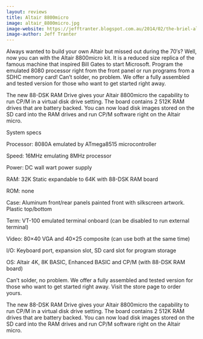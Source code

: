 ```yaml
---
layout: reviews
title: Altair 8800micro
image: altair_8800micro.jpg
image-website: https://jefftranter.blogspot.com.au/2014/02/the-briel-altair-8800-replica-kit.html
image-author: Jeff Tranter
---
```


Always wanted to build your own Altair but missed out during the 70′s? Well, now you can with the Altair 8800micro kit. It is a reduced size replica of the famous machine that inspired Bill Gates to start Microsoft. Program the emulated 8080 processor right from the front panel or run programs from a SDHC memory card!
Can’t solder, no problem. We offer a fully assembled and tested version for those who want to get started right away.

The new 88-DSK RAM Drive gives your Altair 8800micro the capability to run CP/M in a virtual disk drive setting. The board contains 2 512K RAM drives that are battery backed. You can now load disk images stored on the SD card into the RAM drives and run CP/M software right on the Altair micro.

System specs

Processor:    8080A emulated by ATmega8515 microcontroller

Speed:           16MHz emulating 8MHz processor

Power:          DC wall wart power supply

RAM:           32K Static expandable to 64K with 88-DSK RAM board

ROM:           none

Case:           Aluminum front/rear panels painted front with silkscreen artwork. Plastic top/bottom

Term:         VT-100 emulated terminal onboard (can be disabled to run external terminal)

Video:           80×40 VGA and 40×25 composite (can use both at the same time)

I/O:              Keyboard port, expansion slot, SD card slot for program storage

OS:               Altair 4K,  8K BASIC, Enhanced BASIC and CP/M (with 88-DSK RAM board)



Can’t solder, no problem. We offer a fully assembled and tested version for those who want to get started right away. Visit the store page to order yours.

The new 88-DSK RAM Drive gives your Altair 8800micro the capability to run CP/M in a virtual disk drive setting. The board contains 2 512K RAM drives that are battery backed. You can now load disk images stored on the SD card into the RAM drives and run CP/M software right on the Altair micro.


